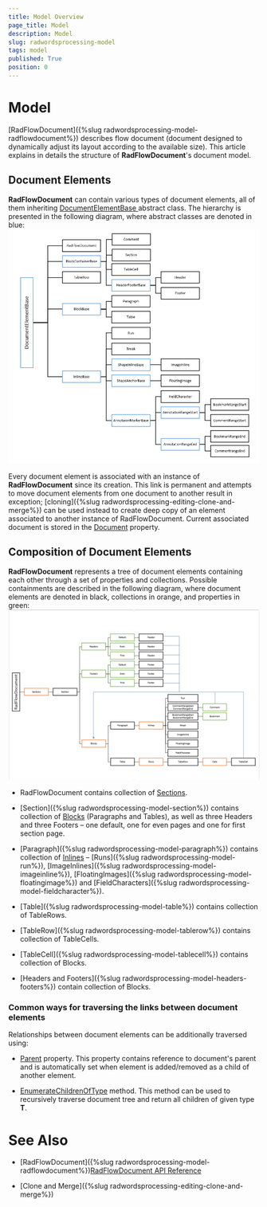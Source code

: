 ```yaml
---
title: Model Overview
page_title: Model
description: Model
slug: radwordsprocessing-model
tags: model
published: True
position: 0
---
```


# Model



[RadFlowDocument]({%slug radwordsprocessing-model-radflowdocument%}) describes flow document (document designed to dynamically adjust its layout according to the available size). This article explains in details the structure of __RadFlowDocument__'s document model.
      

## Document Elements

__RadFlowDocument__ can contain various types of document elements, all of them inheriting [DocumentElementBase ](http://www.telerik.com/help/wpf/t_telerik_windows_documents_flow_model_documentelementbase.html) abstract class. The hierarchy is presented in the following diagram, where abstract classes are denoted in blue:        
![Rad Words Processing Model 04](images/RadWordsProcessing_Model_04.png)

Every document element is associated with an instance of __RadFlowDocument__ since its creation. This link is permanent and attempts to move document elements from one document to another result in exception; [cloning]({%slug radwordsprocessing-editing-clone-and-merge%}) can be used instead to create deep copy of an element associated to another instance of RadFlowDocument. Current associated document is stored in the [Document](http://www.telerik.com/help/wpf/p_telerik_windows_documents_flow_model_documentelementbase_document.html) property.
        

## Composition of Document Elements

__RadFlowDocument__ represents a tree of document elements containing each other through a set of properties and collections. Possible containments are described in the following diagram, where document elements are denoted in black, collections in orange, and properties in green:
![Rad Words Processing Model 05](images/RadWordsProcessing_Model_05.png)

* RadFlowDocument contains collection of [Sections](http://www.telerik.com/help/wpf/p_telerik_windows_documents_flow_model_radflowdocument_sections.html).
            

* [Section]({%slug radwordsprocessing-model-section%}) contains collection of [Blocks](http://www.telerik.com/help/wpf/properties_t_telerik_windows_documents_flow_model_blockbase.html) (Paragraphs and Tables), as well as three Headers and three Footers – one default, one for even pages and one for first section page.
            

* [Paragraph]({%slug radwordsprocessing-model-paragraph%}) contains collection of [Inlines](http://www.telerik.com/help/wpf/properties_t_telerik_windows_documents_flow_model_inlinebase.html) – [Runs]({%slug radwordsprocessing-model-run%}), [ImageInlines]({%slug radwordsprocessing-model-imageinline%}), [FloatingImages]({%slug radwordsprocessing-model-floatingimage%}) and [FieldCharacters]({%slug radwordsprocessing-model-fieldcharacter%}).
            

* [Table]({%slug radwordsprocessing-model-table%}) contains collection of TableRows.
            

* [TableRow]({%slug radwordsprocessing-model-tablerow%})  contains collection of TableCells.
            

* [TableCell]({%slug radwordsprocessing-model-tablecell%}) contains collection of Blocks.
            

* [Headers and Footers]({%slug radwordsprocessing-model-headers-footers%}) contain collection of Blocks.
            

### Common ways for traversing the links between document elements

Relationships between document elements can be additionally traversed using:
            

* [Parent](http://www.telerik.com/help/wpf/p_telerik_windows_documents_flow_model_documentelementbase_parent.html) property. This property contains reference to document's parent and is automatically set when element is added/removed as a child of another element.
                

* [EnumerateChildrenOfType<T>](http://www.telerik.com/help/wpf/methods_t_telerik_windows_documents_flow_model_documentelementbase.html) method. This method can be used to recursively traverse document tree and return all children of given type __T__.
                

# See Also

 * [RadFlowDocument]({%slug radwordsprocessing-model-radflowdocument%})[RadFlowDocument API Reference](http://www.telerik.com/help/wpf/allmembers_t_telerik_windows_documents_flow_model_radflowdocument.html)

 * [Clone and Merge]({%slug radwordsprocessing-editing-clone-and-merge%})
